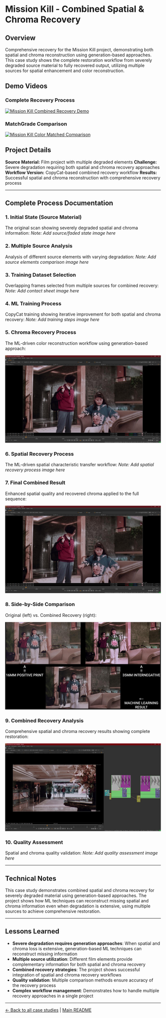 # Mission Kill - Combined Spatial & Chroma Recovery

## Overview
Comprehensive recovery for the Mission Kill project, demonstrating both spatial and chroma reconstruction using generation-based approaches. This case study shows the complete restoration workflow from severely degraded source material to fully recovered output, utilizing multiple sources for spatial enhancement and color reconstruction.

## Demo Videos

### Complete Recovery Process
[![Mission Kill Combined Recovery Demo](https://img.youtube.com/vi/wftwMqKaDFk/0.jpg)](https://www.youtube.com/watch?v=wftwMqKaDFk)

### MatchGrade Comparison
[![Mission Kill Color Matched Comparison](https://img.youtube.com/vi/x_EKBpOjTEE/0.jpg)](https://www.youtube.com/watch?v=x_EKBpOjTEE)

## Project Details
**Source Material:** Film project with multiple degraded elements
**Challenge:** Severe degradation requiring both spatial and chroma recovery approaches
**Workflow Version:** CopyCat-based combined recovery workflow
**Results:** Successful spatial and chroma reconstruction with comprehensive recovery process

---

## Complete Process Documentation

### 1. Initial State (Source Material)
The original scan showing severely degraded spatial and chroma information:
*Note: Add source/faded state image here*

### 2. Multiple Source Analysis
Analysis of different source elements with varying degradation:
*Note: Add source elements comparison image here*

### 3. Training Dataset Selection
Overlapping frames selected from multiple sources for combined recovery:
*Note: Add contact sheet image here*

### 4. ML Training Process
CopyCat training showing iterative improvement for both spatial and chroma recovery:
*Note: Add training steps image here*

### 5. Chroma Recovery Process
The ML-driven color reconstruction workflow using generation-based approach:

![Mission Kill Generation Recovery](../images/mission%20kill%20generation%20recovery.jpeg)

### 6. Spatial Recovery Process
The ML-driven spatial characteristic transfer workflow:
*Note: Add spatial recovery process image here*

### 7. Final Combined Result
Enhanced spatial quality and recovered chroma applied to the full sequence:

![Mission Kill Final Result](../images/mission%20kill%20generation%20recovery.jpeg)

### 8. Side-by-Side Comparison
Original (left) vs. Combined Recovery (right):

![Mission Kill Generation Recovery Comparison](../images/mission%20kill%20generation%20recovery%20comparison.jpeg)

### 9. Combined Recovery Analysis
Comprehensive spatial and chroma recovery results showing complete restoration:

![Mission Kill Spatial and Chroma Recovery](../images/mission%20kill%20luma%20and%20chroma%20recovery.jpeg)

### 10. Quality Assessment
Spatial and chroma quality validation:
*Note: Add quality assessment image here*

---

## Technical Notes
This case study demonstrates combined spatial and chroma recovery for severely degraded material using generation-based approaches. The project shows how ML techniques can reconstruct missing spatial and chroma information even when degradation is extensive, using multiple sources to achieve comprehensive restoration.

---

## Lessons Learned
- **Severe degradation requires generation approaches**: When spatial and chroma loss is extensive, generation-based ML techniques can reconstruct missing information
- **Multiple source utilization**: Different film elements provide complementary information for both spatial and chroma recovery
- **Combined recovery strategies**: The project shows successful integration of spatial and chroma recovery workflows
- **Quality validation**: Multiple comparison methods ensure accuracy of the recovery process
- **Complex workflow management**: Demonstrates how to handle multiple recovery approaches in a single project

---

[← Back to all case studies](https://github.com/fabiocolor/nuke-chroma-recovery-template/blob/main/docs/case-studies.md) | [Main README](https://github.com/fabiocolor/nuke-chroma-recovery-template/blob/main/README.md)
